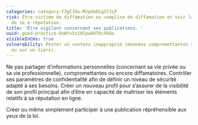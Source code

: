 ```yaml
---
categories: category-F3gC3Ox-MJpGbDCgSltLP
risk: Être victime de diffamation ou complice de diffamation et voir la dégradation
  de sa e-réputation.
title: 'Être vigilant concernant ses publications. '
uuid: good-practice-DsWtvXz16CpwAUT6cXRQe
visibleInCms: true
vulnerability: Poster un contenu inapproprié (données compromettantes sur soi-même
  ou sur un tiers).
---
```


Ne pas partager d’informations personnelles (concernant sa vie privée ou sa vie professionnelle), compromettantes ou encore diffamatoires. Contrôler ses paramètres de confidentialité afin de définir un niveau de sécurité adapté à ses besoins. Créer un nouveau profil pour s’assurer de la visibilité de son profil principal afin d’être en capacité de maîtriser les éléments relatifs à sa réputation en ligne. 

Créer ou même simplement participer à une publication répréhensible aux yeux de la loi.